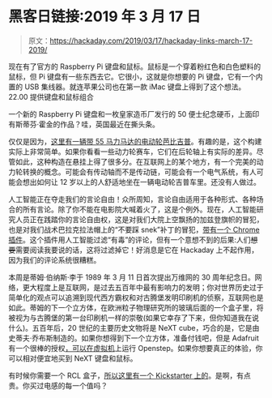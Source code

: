 # 黑客日链接:2019 年 3 月 17 日

> 原文：<https://hackaday.com/2019/03/17/hackaday-links-march-17-2019/>

现在有了官方的 Raspberry Pi 键盘和鼠标。鼠标是一个穿着粉红色和白色塑料的鼠标，但 Pi 键盘有一些东西去它。它很小，这就是你想要的 Pi 键盘，它有一个内置的 USB 集线器。就连苹果公司也在第一款 iMac 键盘上得到了这个想法。22.00 提供键盘和鼠标组合

一个新的 Raspberry Pi 键盘和一枚皇家造币厂发行的 50 便士纪念硬币，上面印有斯蒂芬·霍金的作品？哇，英国最近在撕头条。

仅仅是因为，[这里有一辆带 55 马力马达的电动轮芭比吉普](https://www.youtube.com/watch?v=d-MunBi2Dfg)。有趣的是，这个构建实际上非常简单。如果你看看一些动力轮赛车，它们在后轮轴上有实际的差异。尽管如此，这种构造在悬挂上得了很多分。在互联网上的某个地方，有一个完美的动力轮转换的概念。可能会有传动轴而不是传动链，可能会有一个电气系统，有人可能会想出如何让 12 岁以上的人舒适地坐在一辆电动轮吉普车里。还没有人做过。

人工智能正在夺走我们的言论自由！众所周知，言论自由适用于各种形式、各种场合的所有言论。除了你不能在电影院大喊着火了，这是个例外。现在，人工智能研究人员正在践踏你的言论自由权，这是对我们大院上空飘扬的加兹登旗帜的冒犯，也是对我们战术巴拉克拉法帽上的“不要踩 snek”补丁的冒犯，[带有一个 Chrome 插件](https://www.theverge.com/platform/amp/2019/3/14/18265851/alphabet-google-jigsaw-tune-chrome-extension)。这个插件用人工智能过滤“有毒”的评论，但有一个意想不到的后果:人们~~想要~~需要阅读我要说的话，这将过滤掉它！好消息是它在 Hackaday 上不起作用，因为我们的评论系统很糟糕。

本周是蒂姆·伯纳斯·李于 1989 年 3 月 11 日首次提出万维网的 30 周年纪念日。网络，更大程度上是互联网，是过去五百年中最有影响力的发明；你对世界历史过于简单化的观点可以追溯到现代西方霸权和对古腾堡发明印刷机的侦察，互联网也是如此。蒂姆的下一个立方体，在欧洲粒子物理研究所的玻璃后面的一个盒子里，将被视为与古腾堡的第一台印刷机一样的崇敬(如果它幸存了下来，但你知道我在说什么)。五百年后，20 世纪的主要历史文物将是 NeXT cube，巧合的是，它是由史蒂夫·乔布斯制造的。如果你想得到下一个立方体，准备付钱吧，但是 Adafruit 有一个很棒的授权[，可以在虚拟机](https://learn.adafruit.com/build-your-own-next-with-a-virtual-machine?view=all#overview)上运行 Openstep。如果你想要真正的体验，你可以相对便宜地买到 NeXT 键盘和鼠标。

有时候你需要一个 RCL 盒子，[所以这里有一个 Kickstarter 上的](https://www.kickstarter.com/projects/rogerleifert/a-versatile-rlc-box-for-the-electronics-lab)。是啊，有点贵。你买过电感的每一个值吗？